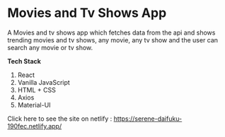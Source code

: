 # Movies and Tv Shows App
A Movies and tv shows app which fetches data from the api and shows trending movies and tv shows, any movie, any tv show and the user can search any movie or tv show.

<b>Tech Stack</b>
1. React
2. Vanilla JavaScript
3. HTML + CSS
4. Axios
5. Material-UI

Click here to see the site on netlify : https://serene-daifuku-190fec.netlify.app/
